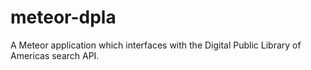 meteor-dpla
===========

A Meteor application which interfaces with the Digital Public Library of Americas search API.
